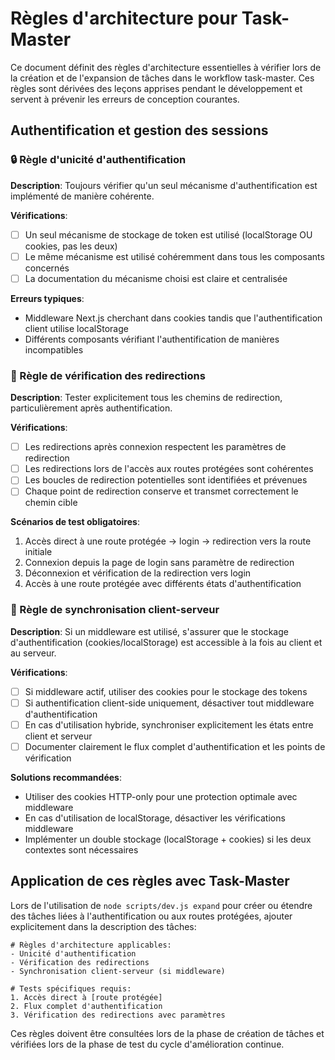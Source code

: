 # Règles d'architecture pour Task-Master

Ce document définit des règles d'architecture essentielles à vérifier lors de la création et de l'expansion de tâches dans le workflow task-master. Ces règles sont dérivées des leçons apprises pendant le développement et servent à prévenir les erreurs de conception courantes.

## Authentification et gestion des sessions

### 🔒 Règle d'unicité d'authentification
**Description**: Toujours vérifier qu'un seul mécanisme d'authentification est implémenté de manière cohérente.

**Vérifications**:
- [ ] Un seul mécanisme de stockage de token est utilisé (localStorage OU cookies, pas les deux)
- [ ] Le même mécanisme est utilisé cohéremment dans tous les composants concernés
- [ ] La documentation du mécanisme choisi est claire et centralisée

**Erreurs typiques**:
- Middleware Next.js cherchant dans cookies tandis que l'authentification client utilise localStorage
- Différents composants vérifiant l'authentification de manières incompatibles

### 🔄 Règle de vérification des redirections
**Description**: Tester explicitement tous les chemins de redirection, particulièrement après authentification.

**Vérifications**:
- [ ] Les redirections après connexion respectent les paramètres de redirection
- [ ] Les redirections lors de l'accès aux routes protégées sont cohérentes
- [ ] Les boucles de redirection potentielles sont identifiées et prévenues
- [ ] Chaque point de redirection conserve et transmet correctement le chemin cible

**Scénarios de test obligatoires**:
1. Accès direct à une route protégée → login → redirection vers la route initiale
2. Connexion depuis la page de login sans paramètre de redirection
3. Déconnexion et vérification de la redirection vers login
4. Accès à une route protégée avec différents états d'authentification

### 🔌 Règle de synchronisation client-serveur
**Description**: Si un middleware est utilisé, s'assurer que le stockage d'authentification (cookies/localStorage) est accessible à la fois au client et au serveur.

**Vérifications**:
- [ ] Si middleware actif, utiliser des cookies pour le stockage des tokens
- [ ] Si authentification client-side uniquement, désactiver tout middleware d'authentification
- [ ] En cas d'utilisation hybride, synchroniser explicitement les états entre client et serveur
- [ ] Documenter clairement le flux complet d'authentification et les points de vérification

**Solutions recommandées**:
- Utiliser des cookies HTTP-only pour une protection optimale avec middleware
- En cas d'utilisation de localStorage, désactiver les vérifications middleware
- Implémenter un double stockage (localStorage + cookies) si les deux contextes sont nécessaires

## Application de ces règles avec Task-Master

Lors de l'utilisation de `node scripts/dev.js expand` pour créer ou étendre des tâches liées à l'authentification ou aux routes protégées, ajouter explicitement dans la description des tâches:

```
# Règles d'architecture applicables:
- Unicité d'authentification
- Vérification des redirections
- Synchronisation client-serveur (si middleware)

# Tests spécifiques requis:
1. Accès direct à [route protégée]
2. Flux complet d'authentification
3. Vérification des redirections avec paramètres
```

Ces règles doivent être consultées lors de la phase de création de tâches et vérifiées lors de la phase de test du cycle d'amélioration continue.
